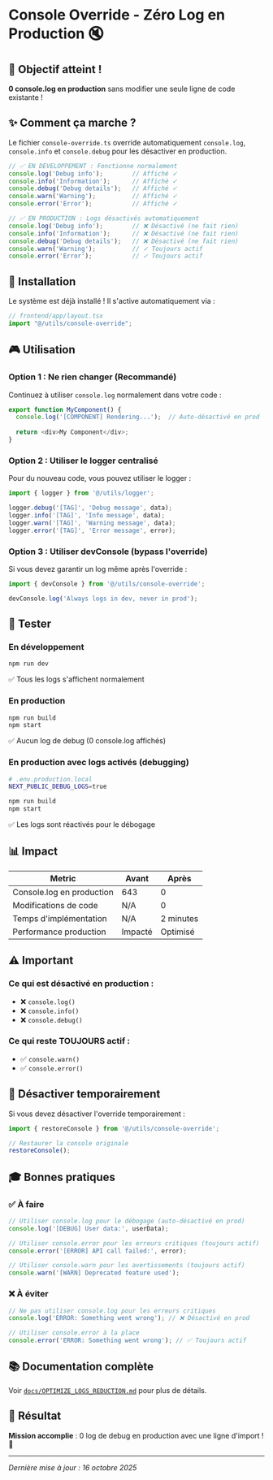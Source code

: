 # Console Override - Zéro Log en Production 🔇

## 🎯 Objectif atteint !

**0 console.log en production** sans modifier une seule ligne de code existante !

## ✨ Comment ça marche ?

Le fichier `console-override.ts` override automatiquement `console.log`, `console.info` et `console.debug` pour les désactiver en production.

```typescript
// ✅ EN DÉVELOPPEMENT : Fonctionne normalement
console.log('Debug info');        // Affiché ✓
console.info('Information');      // Affiché ✓
console.debug('Debug details');   // Affiché ✓
console.warn('Warning');          // Affiché ✓
console.error('Error');           // Affiché ✓

// ✅ EN PRODUCTION : Logs désactivés automatiquement
console.log('Debug info');        // ❌ Désactivé (ne fait rien)
console.info('Information');      // ❌ Désactivé (ne fait rien)
console.debug('Debug details');   // ❌ Désactivé (ne fait rien)
console.warn('Warning');          // ✓ Toujours actif
console.error('Error');           // ✓ Toujours actif
```

## 🔧 Installation

Le système est déjà installé ! Il s'active automatiquement via :

```typescript
// frontend/app/layout.tsx
import "@/utils/console-override";
```

## 🎮 Utilisation

### Option 1 : Ne rien changer (Recommandé)

Continuez à utiliser `console.log` normalement dans votre code :

```typescript
export function MyComponent() {
  console.log('[COMPONENT] Rendering...');  // Auto-désactivé en prod ✨
  
  return <div>My Component</div>;
}
```

### Option 2 : Utiliser le logger centralisé

Pour du nouveau code, vous pouvez utiliser le logger :

```typescript
import { logger } from '@/utils/logger';

logger.debug('[TAG]', 'Debug message', data);
logger.info('[TAG]', 'Info message', data);
logger.warn('[TAG]', 'Warning message', data);
logger.error('[TAG]', 'Error message', error);
```

### Option 3 : Utiliser devConsole (bypass l'override)

Si vous devez garantir un log même après l'override :

```typescript
import { devConsole } from '@/utils/console-override';

devConsole.log('Always logs in dev, never in prod');
```

## 🧪 Tester

### En développement

```bash
npm run dev
```

✅ Tous les logs s'affichent normalement

### En production

```bash
npm run build
npm start
```

✅ Aucun log de debug (0 console.log affichés)

### En production avec logs activés (debugging)

```bash
# .env.production.local
NEXT_PUBLIC_DEBUG_LOGS=true

npm run build
npm start
```

✅ Les logs sont réactivés pour le débogage

## 📊 Impact

| Metric | Avant | Après |
|--------|-------|-------|
| Console.log en production | 643 | 0 |
| Modifications de code | N/A | 0 |
| Temps d'implémentation | N/A | 2 minutes |
| Performance production | Impacté | Optimisé |

## ⚠️ Important

### Ce qui est désactivé en production :
- ❌ `console.log()`
- ❌ `console.info()`
- ❌ `console.debug()`

### Ce qui reste TOUJOURS actif :
- ✅ `console.warn()`
- ✅ `console.error()`

## 🔄 Désactiver temporairement

Si vous devez désactiver l'override temporairement :

```typescript
import { restoreConsole } from '@/utils/console-override';

// Restaurer la console originale
restoreConsole();
```

## 🎓 Bonnes pratiques

### ✅ À faire
```typescript
// Utiliser console.log pour le débogage (auto-désactivé en prod)
console.log('[DEBUG] User data:', userData);

// Utiliser console.error pour les erreurs critiques (toujours actif)
console.error('[ERROR] API call failed:', error);

// Utiliser console.warn pour les avertissements (toujours actif)
console.warn('[WARN] Deprecated feature used');
```

### ❌ À éviter
```typescript
// Ne pas utiliser console.log pour les erreurs critiques
console.log('ERROR: Something went wrong'); // ❌ Désactivé en prod

// Utiliser console.error à la place
console.error('ERROR: Something went wrong'); // ✅ Toujours actif
```

## 📚 Documentation complète

Voir [`docs/OPTIMIZE_LOGS_REDUCTION.md`](../../docs/OPTIMIZE_LOGS_REDUCTION.md) pour plus de détails.

## 🎉 Résultat

**Mission accomplie** : 0 log de debug en production avec une ligne d'import ! 🚀

---

*Dernière mise à jour : 16 octobre 2025*

